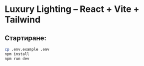  # Luxury Lighting – React + Vite + Tailwind

## Стартиране:
```bash
cp .env.example .env
npm install
npm run dev
